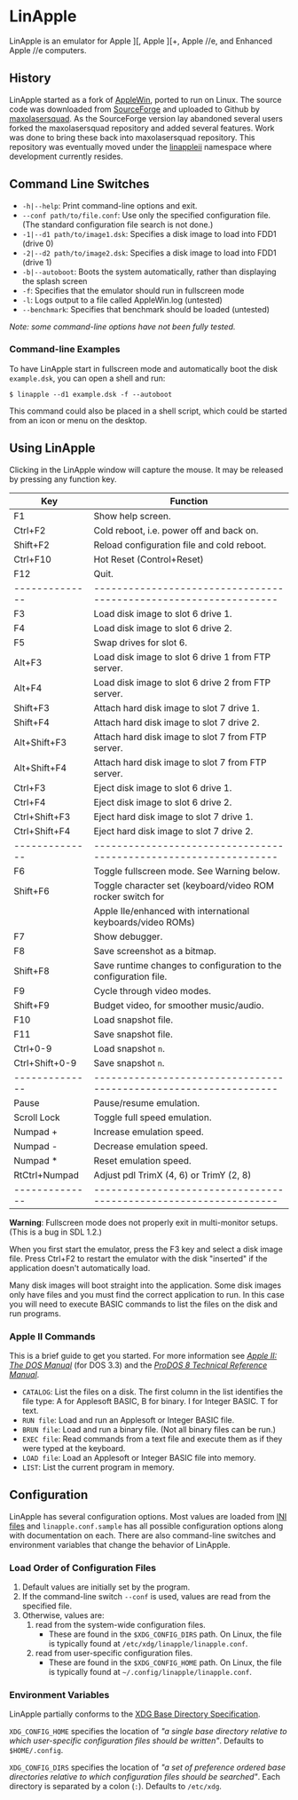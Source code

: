 LinApple
========

LinApple is an emulator for Apple ][, Apple ][+, Apple //e, and
Enhanced Apple //e computers.

History
-------

LinApple started as a fork of [AppleWin], ported to run on Linux. The
source code was downloaded from [SourceForge] and uploaded to Github
by [maxolasersquad]. As the SourceForge version lay abandoned several
users forked the maxolasersquad repository and added several features.
Work was done to bring these back into maxolasersquad repository. This
repository was eventually moved under the [linappleii] namespace where
development currently resides.

[AppleWin]: https://github.com/AppleWin/AppleWin
[SourceForge]: http://linapple.sourceforge.net/
[maxolasersquad]: https://github.com/maxolasersquad
[linappleii]: https://github.com/linappleii


Command Line Switches
---------------------

* `-h|--help`: Print command-line options and exit.
* `--conf path/to/file.conf`: Use only the specified configuration file.
  (The standard configuration file search is not done.)
* `-1|--d1 path/to/image1.dsk`: Specifies a disk image to load into FDD1 (drive 0)
* `-2|--d2 path/to/image2.dsk`: Specifies a disk image to load into FDD1 (drive 1)
* `-b|--autoboot`: Boots the system automatically, rather than displaying the splash screen
* `-f`: Specifies that the emulator should run in fullscreen mode
* `-l`: Logs output to a file called AppleWin.log (untested)
* `--benchmark`: Specifies that benchmark should be loaded (untested)

_Note: some command-line options have not been fully tested._

### Command-line Examples

To have LinApple start in fullscreen mode and automatically boot the
disk `example.dsk`, you can open a shell and run:

    $ linapple --d1 example.dsk -f --autoboot

This command could also be placed in a shell script, which could be
started from an icon or menu on the desktop.


Using LinApple
--------------

Clicking in the LinApple window will capture the mouse. It may be
released by pressing any function key.

| Key            | Function                                                         |
| -------------- | -----------------------------------------------------------------|
| F1             | Show help screen.                                                |
| Ctrl+F2        | Cold reboot, i.e. power off and back on.                         |
| Shift+F2       | Reload configuration file and cold reboot.                       |
| Ctrl+F10       | Hot Reset (Control+Reset)                                        |
| F12            | Quit.                                                            |
| -------------- | -----------------------------------------------------------------|
| F3             | Load disk image to slot 6 drive 1.                               |
| F4             | Load disk image to slot 6 drive 2.                               |
| F5             | Swap drives for slot 6.                                          |
| Alt+F3         | Load disk image to slot 6 drive 1 from FTP server.               |
| Alt+F4         | Load disk image to slot 6 drive 2 from FTP server.               |
| Shift+F3       | Attach hard disk image to slot 7 drive 1.                        |
| Shift+F4       | Attach hard disk image to slot 7 drive 2.                        |
| Alt+Shift+F3   | Attach hard disk image to slot 7 from FTP server.                |
| Alt+Shift+F4   | Attach hard disk image to slot 7 from FTP server.                |
| Ctrl+F3        | Eject disk image to slot 6 drive 1.                              |
| Ctrl+F4        | Eject disk image to slot 6 drive 2.                              |
| Ctrl+Shift+F3  | Eject hard disk image to slot 7 drive 1.                         |
| Ctrl+Shift+F4  | Eject hard disk image to slot 7 drive 2.                         |
| -------------- | -----------------------------------------------------------------|
| F6             | Toggle fullscreen mode. See Warning below.                       |
| Shift+F6       | Toggle character set (keyboard/video ROM rocker switch for       |
|                | Apple IIe/enhanced with international keyboards/video ROMs)      |
| F7             | Show debugger.                                                   |
| F8             | Save screenshot as a bitmap.                                     |
| Shift+F8       | Save runtime changes to configuration to the configuration file. |
| F9             | Cycle through video modes.                                       |
| Shift+F9       | Budget video, for smoother music/audio.                          |
| F10            | Load snapshot file.                                              |
| F11            | Save snapshot file.                                              |
| Ctrl+0-9       | Load snapshot `n`.                                               |
| Ctrl+Shift+0-9 | Save snapshot `n`.                                               |
| -------------- | -----------------------------------------------------------------|
| Pause          | Pause/resume emulation.                                          |
| Scroll Lock    | Toggle full speed emulation.                                     |
| Numpad +       | Increase emulation speed.                                        |
| Numpad -       | Decrease emulation speed.                                        |
| Numpad *       | Reset emulation speed.                                           |
| RtCtrl+Numpad  | Adjust pdl TrimX (4, 6) or TrimY (2, 8)                          |
| -------------- | -----------------------------------------------------------------|

**Warning**: Fullscreen mode does not properly exit in multi-monitor
setups.  (This is a bug in SDL 1.2.)

When you first start the emulator, press the F3 key and select a disk
image file. Press Ctrl+F2 to restart the emulator with the disk
"inserted" if the application doesn't automatically load.

Many disk images will boot straight into the application. Some disk
images only have files and you must find the correct application to
run. In this case you will need to execute BASIC commands to list the
files on the disk and run programs.

### Apple II Commands

This is a brief guide to get you started. For more information see
[_Apple II: The DOS Manual_][dos3.3] (for DOS 3.3) and the [_ProDOS 8
Technical Reference Manual_][prodos].

- `CATALOG`: List the files on a disk. The first column in the list
  identifies the file type: A for Applesoft BASIC, B for binary. I for
  Integer BASIC. T for text.
- `RUN file`: Load and run an Applesoft or Integer BASIC file.
- `BRUN file`: Load and run a binary file. (Not all binary files can
  be run.)
- `EXEC file`: Read commands from a text file and execute them as if
  they were typed at the keyboard.
- `LOAD file`: Load an Applesoft or Integer BASIC file into memory.
- `LIST`: List the current program in memory.

[prodos]: http://www.easy68k.com/paulrsm/6502/PDOS8TRM.HTM
[dos3.3]: https://archive.org/details/a2_the_DOS_Manual/page/n2/mode/1up


Configuration
-------------

LinApple has several configuration options. Most values are loaded
from [INI files](https://en.wikipedia.org/wiki/INI_file) and
`linapple.conf.sample` has all possible configuration options along
with documentation on each. There are also command-line switches and
environment variables that change the behavior of LinApple.

### Load Order of Configuration Files

1. Default values are initially set by the program.
2. If the command-line switch `--conf` is used, values are read from
   the specified file.
3. Otherwise, values are:
   1. read from the system-wide configuration files.
      * These are found in the `$XDG_CONFIG_DIRS` path. On Linux, the
        file is typically found at `/etc/xdg/linapple/linapple.conf`.
   2. read from user-specific configuration files.
      * These are found in the `$XDG_CONFIG_HOME` path. On Linux, the
        file is typically found at `~/.config/linapple/linapple.conf`.

### Environment Variables

LinApple partially conforms to the [XDG Base Directory Specification][xdg].

`XDG_CONFIG_HOME` specifies the location of _"a single base directory
relative to which user-specific configuration files should be
written"_. Defaults to `$HOME/.config`.

`XDG_CONFIG_DIRS` specifies the location of _"a set of preference
ordered base directories relative to which configuration files should
be searched"_. Each directory is separated by a colon (`:`). Defaults
to `/etc/xdg`.

[xdg]: https://specifications.freedesktop.org/basedir-spec/basedir-spec-latest.html
